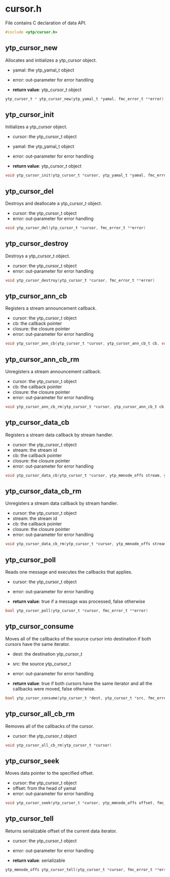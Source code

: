 # cursor.h

File contains C declaration of data API.

```c
#include <ytp/cursor.h>
```

## ytp_cursor_new

Allocates and initializes a ytp_cursor object. 
- yamal: the ytp_yamal_t object 
- error: out-parameter for error handling 

- **return value**: ytp_cursor_t object

```c
ytp_cursor_t * ytp_cursor_new(ytp_yamal_t *yamal, fmc_error_t **error)
```

## ytp_cursor_init

Initializes a ytp_cursor object. 
- cursor: the ytp_cursor_t object 
- yamal: the ytp_yamal_t object 
- error: out-parameter for error handling 

- **return value**: ytp_cursor_t object

```c
void ytp_cursor_init(ytp_cursor_t *cursor, ytp_yamal_t *yamal, fmc_error_t **error)
```

## ytp_cursor_del

Destroys and deallocate a ytp_cursor_t object. 
- cursor: the ytp_cursor_t object 
- error: out-parameter for error handling

```c
void ytp_cursor_del(ytp_cursor_t *cursor, fmc_error_t **error)
```

## ytp_cursor_destroy

Destroys a ytp_cursor_t object. 
- cursor: the ytp_cursor_t object 
- error: out-parameter for error handling

```c
void ytp_cursor_destroy(ytp_cursor_t *cursor, fmc_error_t **error)
```

## ytp_cursor_ann_cb

Registers a stream announcement callback. 
- cursor: the ytp_cursor_t object 
- cb: the callback pointer 
- closure: the closure pointer 
- error: out-parameter for error handling

```c
void ytp_cursor_ann_cb(ytp_cursor_t *cursor, ytp_cursor_ann_cb_t cb, void *closure, fmc_error_t **error)
```

## ytp_cursor_ann_cb_rm

Unregisters a stream announcement callback. 
- cursor: the ytp_cursor_t object 
- cb: the callback pointer 
- closure: the closure pointer 
- error: out-parameter for error handling

```c
void ytp_cursor_ann_cb_rm(ytp_cursor_t *cursor, ytp_cursor_ann_cb_t cb, void *closure, fmc_error_t **error)
```

## ytp_cursor_data_cb

Registers a stream data callback by stream handler. 
- cursor: the ytp_cursor_t object 
- stream: the stream id 
- cb: the callback pointer 
- closure: the closure pointer 
- error: out-parameter for error handling

```c
void ytp_cursor_data_cb(ytp_cursor_t *cursor, ytp_mmnode_offs stream, ytp_cursor_data_cb_t cb, void *closure, fmc_error_t **error)
```

## ytp_cursor_data_cb_rm

Unregisters a stream data callback by stream handler. 
- cursor: the ytp_cursor_t object 
- stream: the stream id 
- cb: the callback pointer 
- closure: the closure pointer 
- error: out-parameter for error handling

```c
void ytp_cursor_data_cb_rm(ytp_cursor_t *cursor, ytp_mmnode_offs stream, ytp_cursor_data_cb_t cb, void *closure, fmc_error_t **error)
```

## ytp_cursor_poll

Reads one message and executes the callbacks that applies. 
- cursor: the ytp_cursor_t object 
- error: out-parameter for error handling 

- **return value**: true if a message was processed, false otherwise

```c
bool ytp_cursor_poll(ytp_cursor_t *cursor, fmc_error_t **error)
```

## ytp_cursor_consume

Moves all of the callbacks of the source cursor into destination if both cursors have the same iterator. 
- dest: the destination ytp_cursor_t 
- src: the source ytp_cursor_t 
- error: out-parameter for error handling 

- **return value**: true if both cursors have the same iterator and all the callbacks were moved, false otherwise.

```c
bool ytp_cursor_consume(ytp_cursor_t *dest, ytp_cursor_t *src, fmc_error_t **error)
```

## ytp_cursor_all_cb_rm

Removes all of the callbacks of the cursor. 
- cursor: the ytp_cursor_t object

```c
void ytp_cursor_all_cb_rm(ytp_cursor_t *cursor)
```

## ytp_cursor_seek

Moves data pointer to the specified offset. 
- cursor: the ytp_cursor_t object 
- offset: from the head of yamal 
- error: out-parameter for error handling

```c
void ytp_cursor_seek(ytp_cursor_t *cursor, ytp_mmnode_offs offset, fmc_error_t **error)
```

## ytp_cursor_tell

Returns serializable offset of the current data iterator. 
- cursor: the ytp_cursor_t object 
- error: out-parameter for error handling 

- **return value**: serializable

```c
ytp_mmnode_offs ytp_cursor_tell(ytp_cursor_t *cursor, fmc_error_t **error)
```

